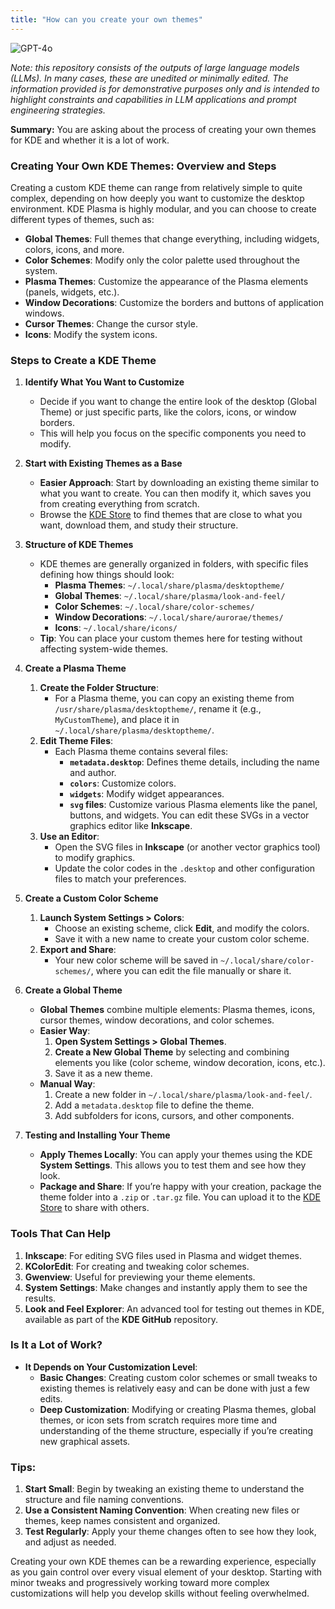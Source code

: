 ```yaml
---
title: "How can you create your own themes"
---
```

![GPT-4o](https://img.shields.io/badge/GPT--4o-3333FF?style=for-the-badge&logo=openai&logoColor=white)



*Note: this repository consists of the outputs of large language models (LLMs). In many cases, these are unedited or minimally edited. The information provided is for demonstrative purposes only and is intended to highlight constraints and capabilities in LLM applications and prompt engineering strategies.*


**Summary:** You are asking about the process of creating your own themes for KDE and whether it is a lot of work.

### Creating Your Own KDE Themes: Overview and Steps

Creating a custom KDE theme can range from relatively simple to quite complex, depending on how deeply you want to customize the desktop environment. KDE Plasma is highly modular, and you can choose to create different types of themes, such as:

- **Global Themes**: Full themes that change everything, including widgets, colors, icons, and more.
- **Color Schemes**: Modify only the color palette used throughout the system.
- **Plasma Themes**: Customize the appearance of the Plasma elements (panels, widgets, etc.).
- **Window Decorations**: Customize the borders and buttons of application windows.
- **Cursor Themes**: Change the cursor style.
- **Icons**: Modify the system icons.

### Steps to Create a KDE Theme

1. **Identify What You Want to Customize**
   - Decide if you want to change the entire look of the desktop (Global Theme) or just specific parts, like the colors, icons, or window borders.
   - This will help you focus on the specific components you need to modify.

2. **Start with Existing Themes as a Base**
   - **Easier Approach**: Start by downloading an existing theme similar to what you want to create. You can then modify it, which saves you from creating everything from scratch.
   - Browse the [KDE Store](https://store.kde.org/) to find themes that are close to what you want, download them, and study their structure.

3. **Structure of KDE Themes**
   - KDE themes are generally organized in folders, with specific files defining how things should look:
     - **Plasma Themes**: `~/.local/share/plasma/desktoptheme/`
     - **Global Themes**: `~/.local/share/plasma/look-and-feel/`
     - **Color Schemes**: `~/.local/share/color-schemes/`
     - **Window Decorations**: `~/.local/share/aurorae/themes/`
     - **Icons**: `~/.local/share/icons/`
   - **Tip**: You can place your custom themes here for testing without affecting system-wide themes.

4. **Create a Plasma Theme**
   1. **Create the Folder Structure**:
      - For a Plasma theme, you can copy an existing theme from `/usr/share/plasma/desktoptheme/`, rename it (e.g., `MyCustomTheme`), and place it in `~/.local/share/plasma/desktoptheme/`.
   2. **Edit Theme Files**:
      - Each Plasma theme contains several files:
        - **`metadata.desktop`**: Defines theme details, including the name and author.
        - **`colors`**: Customize colors.
        - **`widgets`**: Modify widget appearances.
        - **`svg` files**: Customize various Plasma elements like the panel, buttons, and widgets. You can edit these SVGs in a vector graphics editor like **Inkscape**.
   3. **Use an Editor**:
      - Open the SVG files in **Inkscape** (or another vector graphics tool) to modify graphics.
      - Update the color codes in the `.desktop` and other configuration files to match your preferences.
   
5. **Create a Custom Color Scheme**
   1. **Launch System Settings > Colors**:
      - Choose an existing scheme, click **Edit**, and modify the colors.
      - Save it with a new name to create your custom color scheme.
   2. **Export and Share**:
      - Your new color scheme will be saved in `~/.local/share/color-schemes/`, where you can edit the file manually or share it.

6. **Create a Global Theme**
   - **Global Themes** combine multiple elements: Plasma themes, icons, cursor themes, window decorations, and color schemes.
   - **Easier Way**:
     1. **Open System Settings > Global Themes**.
     2. **Create a New Global Theme** by selecting and combining elements you like (color scheme, window decoration, icons, etc.).
     3. Save it as a new theme.
   - **Manual Way**:
     1. Create a new folder in `~/.local/share/plasma/look-and-feel/`.
     2. Add a `metadata.desktop` file to define the theme.
     3. Add subfolders for icons, cursors, and other components.

7. **Testing and Installing Your Theme**
   - **Apply Themes Locally**: You can apply your themes using the KDE **System Settings**. This allows you to test them and see how they look.
   - **Package and Share**: If you’re happy with your creation, package the theme folder into a `.zip` or `.tar.gz` file. You can upload it to the [KDE Store](https://store.kde.org/) to share with others.

### Tools That Can Help

1. **Inkscape**: For editing SVG files used in Plasma and widget themes.
2. **KColorEdit**: For creating and tweaking color schemes.
3. **Gwenview**: Useful for previewing your theme elements.
4. **System Settings**: Make changes and instantly apply them to see the results.
5. **Look and Feel Explorer**: An advanced tool for testing out themes in KDE, available as part of the **KDE GitHub** repository.

### Is It a Lot of Work?
- **It Depends on Your Customization Level**:
  - **Basic Changes**: Creating custom color schemes or small tweaks to existing themes is relatively easy and can be done with just a few edits.
  - **Deep Customization**: Modifying or creating Plasma themes, global themes, or icon sets from scratch requires more time and understanding of the theme structure, especially if you’re creating new graphical assets.

### Tips:
1. **Start Small**: Begin by tweaking an existing theme to understand the structure and file naming conventions.
2. **Use a Consistent Naming Convention**: When creating new files or themes, keep names consistent and organized.
3. **Test Regularly**: Apply your theme changes often to see how they look, and adjust as needed.

Creating your own KDE themes can be a rewarding experience, especially as you gain control over every visual element of your desktop. Starting with minor tweaks and progressively working toward more complex customizations will help you develop skills without feeling overwhelmed.